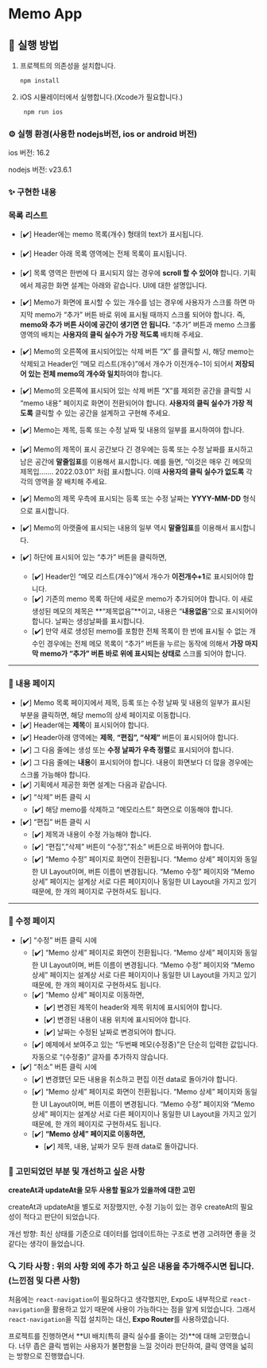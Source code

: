 # Memo App

## 📌 실행 방법

1. 프로젝트의 의존성을 설치합니다.

   ```bash
   npm install

   ```

2. iOS 시뮬레이터에서 실행합니다.(Xcode가 필요합니다.)
   ```bash
    npm run ios
   ```

### ⚙️ 실행 환경(사용한 nodejs버전, ios or android 버전)

ios 버전: 16.2

nodejs 버전: v23.6.1

### ✨ 구현한 내용

### 목록 리스트

- [✔️] Header에는 memo 목록(개수) 형태의 text가 표시됩니다.
- [✔️] Header 아래 목록 영역에는 전체 목록이 표시됩니다.
- [✔️] 목록 영역은 한번에 다 표시되지 않는 경우에 **scroll 할 수 있어야** 합니다.
  기획에서 제공한 화면 설계는 아래와 같습니다.
  UI에 대한 설명입니다.

- [✔️] Memo가 화면에 표시할 수 있는 개수를 넘는 경우에 사용자가 스크롤 하면 마지막 memo가 “추가” 버튼 바로 위에 표시될 때까지 스크롤 되어야 합니다. 즉, **memo와 추가 버튼 사이에 공간이 생기면 안 됩니다.** “추가” 버튼과 memo 스크롤 영역의 배치는 **사용자의 클릭 실수가 가장 적도록** 배치해 주세요.
- [✔️] Memo의 오른쪽에 표시되어있는 삭제 버튼 “X” 를 클릭할 시, 해당 memo는 삭제되고 Header인 “메모 리스트(개수)”에서 개수가 이전개수-1이 되어서 **저장되어 있는 전체 memo의 개수와 일치**하여야 합니다.
- [✔️] Memo의 오른쪽에 표시되어 있는 삭제 버튼 “X”를 제외한 공간을 클릭할 시 “memo 내용” 페이지로 화면이 전환되어야 합니다. **사용자의 클릭 실수가 가장 적도록** 클릭할 수 있는 공간을 설계하고 구현해 주세요.
- [✔️] Memo는 제목, 등록 또는 수정 날짜 및 내용의 일부를 표시하여야 합니다.
- [✔️] Memo의 제목이 표시 공간보다 긴 경우에는 등록 또는 수정 날짜를 표시하고 남은 공간에 **말줄임표**를 이용해서 표시합니다. 예를 들면, “이것은 매우 긴 메모의 제목입……. 2022.03.01” 처럼 표시합니다. 이때 **사용자의 클릭 실수가 없도록** 각각의 영역을 잘 배치해 주세요.
- [✔️] Memo의 제목 우측에 표시되는 등록 또는 수정 날짜는 **YYYY-MM-DD** 형식으로 표시합니다.
- [✔️] Memo의 아랫줄에 표시되는 내용의 일부 역시 **말줄임표**를 이용해서 표시합니다.
- [✔️] 하단에 표시되어 있는 “추가” 버튼을 클릭하면,
  - [✔️] Header인 “메모 리스트(개수)”에서 개수가 **이전개수+1**로 표시되어야 합니다.
  - [✔️] 기존의 memo 목록 하단에 새로운 memo가 추가되어야 합니다. 이 새로 생성된 메모의 제목은 **“제목없음”**이고, 내용은 “**내용없음**”으로 표시되어야 합니다. 날짜는 생성날짜를 표시합니다.
  - [✔️] 만약 새로 생성된 memo를 포함한 전체 목록이 한 번에 표시될 수 없는 개수인 경우에는 전체 메모 목록이 “추가” 버튼을 누르는 동작에 의해서 **가장 마지막 memo가 “추가” 버튼 바로 위에 표시되는 상태로** 스크롤 되어야 합니다.

---

### 📜 내용 페이지

- [✔️] Memo 목록 페이지에서 제목, 등록 또는 수정 날짜 및 내용의 일부가 표시된 부분을 클릭하면, 해당 memo의 상세 페이지로 이동합니다.
- [✔️] Header에는 **제목**이 표시되어야 합니다.
- [✔️] Header아래 영역에는 **제목**, **“편집”, “삭제”** 버튼이 표시되어야 합니다.
- [✔️] 그 다음 줄에는 생성 또는 **수정 날짜가 우측 정렬**로 표시되어야 합니다.
- [✔️] 그 다음 줄에는 **내용**이 표시되어야 합니다. 내용이 화면보다 더 많을 경우에는 스크롤 가능해야 합니다.
- [✔️] 기획에서 제공한 화면 설계는 다음과 같습니다.
- [✔️] “삭제” 버튼 클릭 시
  - [✔️] 해당 memo를 삭제하고 “메모리스트” 화면으로 이동해야 합니다.
- [✔️] “편집” 버튼 클릭 시
  - [✔️] 제목과 내용이 수정 가능해야 합니다.
  - [✔️] “편집”,”삭제” 버튼이 “수정”,”취소” 버튼으로 바뀌어야 합니다.
  - [✔️] “Memo 수정” 페이지로 화면이 전환됩니다. “Memo 상세” 페이지와 동일한 UI Layout이며, 버튼 이름이 변경됩니다. “Memo 수정” 페이지와 “Memo 상세” 페이지는 설계상 서로 다른 페이지이나 동일한 UI Layout을 가지고 있기 때문에, 한 개의 페이지로 구현하셔도 됩니다.

---

### 📄 수정 페이지

- [✔️] “수정” 버튼 클릭 시에
  - [✔️] “Memo 상세” 페이지로 화면이 전환됩니다. “Memo 상세” 페이지와 동일한 UI Layout이며, 버튼 이름이 변경됩니다. “Memo 수정” 페이지와 “Memo 상세” 페이지는 설계상 서로 다른 페이지이나 동일한 UI Layout을 가지고 있기 때문에, 한 개의 페이지로 구현하셔도 됩니다.
  - [✔️] “Memo 상세” 페이지로 이동하면,
    - [✔️] 변경된 제목이 header와 제목 위치에 표시되어야 합니다.
    - [✔️] 변경된 내용이 내용 위치에 표시되어야 합니다.
    - [✔️] 날짜는 수정된 날짜로 변경되어야 합니다.
  - [✔️] 예제에서 보여주고 있는 “두번째 메모(수정중)”은 단순히 입력한 값입니다. 자동으로 “(수정중)” 글자를 추가하지 않습니다.
- [✔️] “취소” 버튼 클릭 시에
  - [✔️] 변경했던 모든 내용을 취소하고 편집 이전 data로 돌아가야 합니다.
  - [✔️] “Memo 상세” 페이지로 화면이 전환됩니다. “Memo 상세” 페이지와 동일한 UI Layout이며, 버튼 이름이 변경됩니다. “Memo 수정” 페이지와 “Memo 상세” 페이지는 설계상 서로 다른 페이지이나 동일한 UI Layout을 가지고 있기 때문에, 한 개의 페이지로 구현하셔도 됩니다.
  - [✔️] **“Memo 상세” 페이지로 이동하면,**
    - [✔️] 제목, 내용, 날짜가 모두 원래 data로 돌아갑니다.

### 🤔 고민되었던 부분 및 개선하고 싶은 사항

**createAt과 updateAt을 모두 사용할 필요가 있을까에 대한 고민**

createAt과 updateAt을 별도로 저장했지만, 수정 기능이 있는 경우 createAt의 필요성이 적다고 판단이 되었습니다.

개선 방향: 최신 상태를 기준으로 데이터를 업데이트하는 구조로 변경 고려하면 좋을 것 같다는 생각이 들었습니다.

### 🔍 기타 사항 : 위의 사항 외에 추가 하고 싶은 내용을 추가해주시면 됩니다. (느낀점 및 다른 사항)

처음에는 `react-navigation`이 필요하다고 생각했지만, Expo도 내부적으로 `react-navigation`을 활용하고 있기 때문에 사용이 가능하다는 점을 알게 되었습니다.
그래서 `react-navigation`을 직접 설치하는 대신, **Expo Router**를 사용하였습니다.

프로젝트를 진행하면서 **UI 배치(특히 클릭 실수를 줄이는 것)**에 대해 고민했습니다. 너무 좁은 클릭 범위는 사용자가 불편함을 느낄 것이라 판단하여, 클릭 영역을 넓히는 방향으로 진행했습니다.
